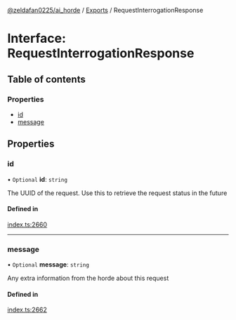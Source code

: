 [@zeldafan0225/ai_horde](../README.md) / [Exports](../modules.md) / RequestInterrogationResponse

# Interface: RequestInterrogationResponse

## Table of contents

### Properties

- [id](RequestInterrogationResponse.md#id)
- [message](RequestInterrogationResponse.md#message)

## Properties

### id

• `Optional` **id**: `string`

The UUID of the request. Use this to retrieve the request status in the future

#### Defined in

[index.ts:2660](https://github.com/ZeldaFan0225/ai_horde/blob/9b3ae88/index.ts#L2660)

___

### message

• `Optional` **message**: `string`

Any extra information from the horde about this request

#### Defined in

[index.ts:2662](https://github.com/ZeldaFan0225/ai_horde/blob/9b3ae88/index.ts#L2662)
